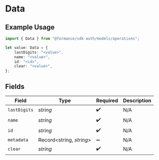 # Data

## Example Usage

```typescript
import { Data } from "@formance/sdk-auth/models/operations";

let value: Data = {
    lastDigits: "<value>",
    name: "<value>",
    id: "<id>",
    clear: "<value>",
};
```

## Fields

| Field                    | Type                     | Required                 | Description              |
| ------------------------ | ------------------------ | ------------------------ | ------------------------ |
| `lastDigits`             | *string*                 | :heavy_check_mark:       | N/A                      |
| `name`                   | *string*                 | :heavy_check_mark:       | N/A                      |
| `id`                     | *string*                 | :heavy_check_mark:       | N/A                      |
| `metadata`               | Record<string, *string*> | :heavy_minus_sign:       | N/A                      |
| `clear`                  | *string*                 | :heavy_check_mark:       | N/A                      |